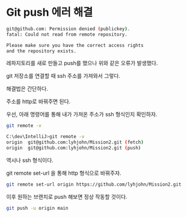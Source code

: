 # Git push 에러 해결

```bash
git@github.com: Permission denied (publickey).
fatal: Could not read from remote repository.

Please make sure you have the correct access rights
and the repository exists.
```
레파지토리를 새로 만들고 push를 했으나 위와 같은 오류가 발생했다.

 

git 저장소를 연결할 때 ssh 주소를 가져와서 그렇다.

 

해결법은 간단하다.

 

주소를 http로 바꿔주면 된다.

 

우선, 아래 명령어를 통해 내가 가져온 주소가 ssh 형식인지 확인하자.
```bash
git remote -v
```

```bash
C:\dev\IntelliJ>git remote -v
origin  git@github.com:lyhjohn/Mission2.git (fetch)
origin  git@github.com:lyhjohn/Mission2.git (push)
```
 

역시나 ssh 형식이다.

 

git remote set-url 을 통해 http 형식으로 바꿔주자.
```bash
git remote set-url origin https://github.com/lyhjohn/Mission2.git
```
 

이후 원하는 브랜치로 push 해보면 정상 작동할 것이다.

```bash
git push -u origin main
```